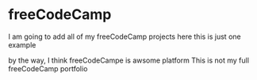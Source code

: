 # freeCodeCamp
I am going to add all of my freeCodeCamp projects here
this is just one example 


by the way, I think freeCodeCampe is awsome platform 
This is not my full freeCodeCamp portfolio
